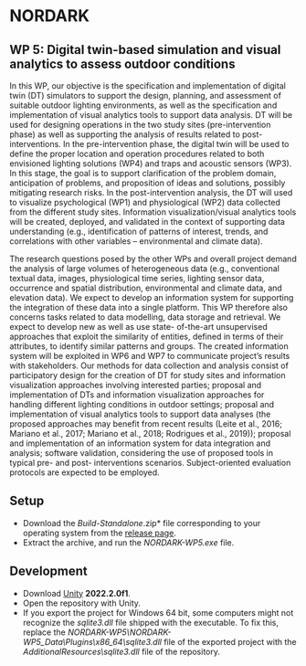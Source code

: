 # NORDARK

## WP 5: Digital twin-based simulation and visual analytics to assess outdoor conditions

In this WP, our objective is the specification and implementation of digital twin (DT) simulators to support the design, planning, and assessment of suitable outdoor lighting environments, as well as the specification and implementation of visual analytics tools to support data analysis. DT will be used for designing operations in the two study sites (pre-intervention phase) as well as supporting the analysis of results related to post-interventions. In the pre-intervention phase, the digital twin will be used to define the proper location and operation procedures related to both envisioned lighting solutions (WP4) and traps and acoustic sensors (WP3). In this stage, the goal is to support clarification of the problem domain, anticipation of problems, and proposition of ideas and solutions, possibly mitigating research risks. In the post-intervention analysis, the DT will used to visualize psychological (WP1) and physiological (WP2) data collected from the different study sites. Information visualization/visual analytics tools will be created, deployed, and validated in the context of supporting data understanding (e.g., identification of patterns of interest, trends, and correlations with other variables – environmental and climate data).

The research questions posed by the other WPs and overall project demand the analysis of large volumes of heterogeneous data (e.g., conventional textual data, images, physiological time series, lighting sensor data, occurrence and spatial distribution, environmental and climate data, and elevation data). We expect to develop an information system for supporting the integration of these data into a single platform. This WP therefore also concerns tasks related to data modelling, data storage and retrieval. We expect to develop new as well as use state- of-the-art unsupervised approaches that exploit the similarity of entities, defined in terms of their attributes, to identify similar patterns and groups. The created information system will be exploited in WP6 and WP7 to communicate project’s results with stakeholders. Our methods for data collection and analysis consist of participatory design for the creation of DT for study sites and information visualization approaches involving interested parties; proposal and implementation of DTs and information visualization approaches for handling different lighting conditions in outdoor settings; proposal and implementation of visual analytics tools to support data analyses (the proposed approaches may benefit from recent results (Leite et al., 2016; Mariano et al., 2017; Mariano et al., 2018; Rodrigues et al., 2019)); proposal and implementation of an information system for data integration and analysis; software validation, considering the use of proposed tools in typical pre- and post- interventions scenarios. Subject-oriented evaluation protocols are expected to be employed.

## Setup

* Download the *Build-Standalone*.zip* file corresponding to your operating system from the [release page](https://github.com/NTNU-IE-IIR/NORDARK/releases).
* Extract the archive, and run the *NORDARK-WP5.exe* file.

## Development

* Download [Unity](https://unity.com/) **2022.2.0f1**.
* Open the repository with Unity.
* If you export the project for Windows 64 bit, some computers might not recognize the *sqlite3.dll* file shipped with the executable. To fix this, replace the *NORDARK-WP5\NORDARK-WP5_Data\Plugins\x86_64\sqlite3.dll* file of the exported project with the *AdditionalResources\sqlite3.dll* file of the repository.